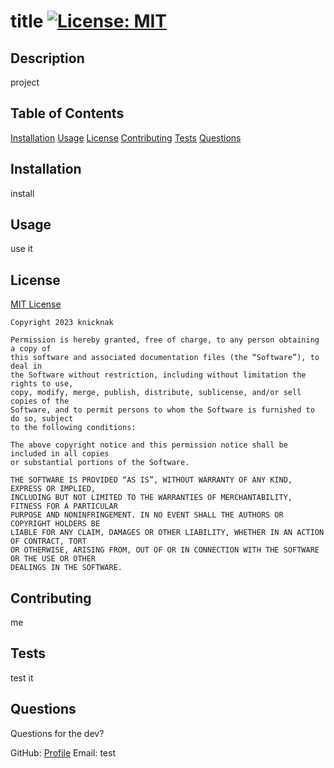 # title [![License: MIT](https://img.shields.io/badge/License-MIT-yellow.svg)](https://opensource.org/licenses/MIT)

## Description
project

## Table of Contents
[Installation](#installation)
[Usage](#usage)
[License](#license)
[Contributing](#contributing)
[Tests](#tests)
[Questions](#questions)

## Installation  
install

## Usage
use it

## License
[MIT License](https://opensource.org/license/mit/)
    
    Copyright 2023 knicknak

    Permission is hereby granted, free of charge, to any person obtaining a copy of 
    this software and associated documentation files (the “Software”), to deal in 
    the Software without restriction, including without limitation the rights to use, 
    copy, modify, merge, publish, distribute, sublicense, and/or sell copies of the 
    Software, and to permit persons to whom the Software is furnished to do so, subject 
    to the following conditions:

    The above copyright notice and this permission notice shall be included in all copies 
    or substantial portions of the Software.

    THE SOFTWARE IS PROVIDED “AS IS”, WITHOUT WARRANTY OF ANY KIND, EXPRESS OR IMPLIED, 
    INCLUDING BUT NOT LIMITED TO THE WARRANTIES OF MERCHANTABILITY, FITNESS FOR A PARTICULAR 
    PURPOSE AND NONINFRINGEMENT. IN NO EVENT SHALL THE AUTHORS OR COPYRIGHT HOLDERS BE 
    LIABLE FOR ANY CLAIM, DAMAGES OR OTHER LIABILITY, WHETHER IN AN ACTION OF CONTRACT, TORT 
    OR OTHERWISE, ARISING FROM, OUT OF OR IN CONNECTION WITH THE SOFTWARE OR THE USE OR OTHER 
    DEALINGS IN THE SOFTWARE.

## Contributing
me

## Tests
test it

## Questions
Questions for the dev?

GitHub: [Profile](https://github.com/knicknak)
Email: test
